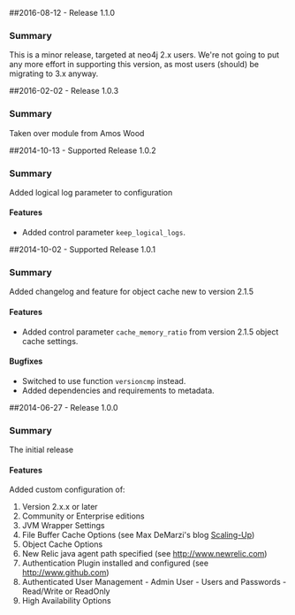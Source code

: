 ##2016-08-12 - Release 1.1.0
### Summary
This is a minor release, targeted at neo4j 2.x users. We're not going to put any more effort in supporting this version, as most users (should) be migrating to 3.x anyway.

##2016-02-02 - Release 1.0.3
### Summary
Taken over module from Amos Wood

##2014-10-13 - Supported Release 1.0.2
### Summary
Added logical log parameter to configuration

#### Features
- Added control parameter `keep_logical_logs`.

##2014-10-02 - Supported Release 1.0.1
### Summary
Added changelog and feature for object cache new to version 2.1.5

#### Features
- Added control parameter `cache_memory_ratio` from version 2.1.5 object cache settings.

#### Bugfixes
- Switched to use function `versioncmp` instead.
- Added dependencies and requirements to metadata.

##2014-06-27 - Release 1.0.0
### Summary
The initial release

#### Features
Added custom configuration of:
  1. Version 2.x.x or later
  1. Community or Enterprise editions
  1. JVM Wrapper Settings
  1. File Buffer Cache Options (see Max DeMarzi's blog [Scaling-Up](http://maxdemarzi.com/2013/11/25/scaling-up/))
  1. Object Cache Options
  1. New Relic java agent path specified (see http://www.newrelic.com)
  1. Authentication Plugin installed and configured (see http://www.github.com)
  1. Authenticated User Management
    - Admin User
    - Users and Passwords
    - Read/Write or ReadOnly
  1. High Availability Options
